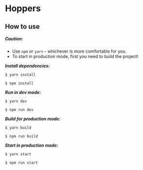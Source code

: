 # Hoppers

## How to use

##### Caution: 
* Use ```npm``` or ```yarn``` - whichever is more comfortable for you.
* To start in production mode, first you need to build the project!

**_Install dependencies:_**

```shell
$ yarn install
```

```shell
$ npm install
```

**_Run in dev mode:_**

```shell
$ yarn dev
```

```shell
$ npm run dev
```

**_Build for production mode:_**

```shell
$ yarn build
```

```shell
$ npm run build
```

**_Start in production mode:_**

```shell
$ yarn start
```

```shell
$ npm run start
```